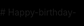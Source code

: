 <!DOCTYPE html>
<html lang="en">
<head>
  <meta charset="UTF-8" />
  <title>Hacker Birthday for 9ARMZ</title>
  <style>
    html, body {
      margin: 0;
      padding: 0;
      overflow: hidden;
      background: black;
    }
    canvas {
      position: absolute;
      top: 0;
      left: 0;
      display: block;
    }
  </style>
</head>
<body>

  <!-- 🔊 เพลง Happy Birthday India Version -->
  <audio id="hbd-audio" autoplay loop hidden>
    <source src="Happy birthday India Version 1.mp3" type="audio/mpeg">
    Your browser does not support the audio element.
  </audio>

  <!-- พื้นหลัง Matrix -->
  <canvas id="background"></canvas>
  <canvas id="canvas"></canvas>

  <script>
    // พื้นหลัง Matrix rain สีฟ้า
    const bgCanvas = document.getElementById('background');
    const bgCtx = bgCanvas.getContext('2d');
    bgCanvas.width = window.innerWidth;
    bgCanvas.height = window.innerHeight;

    const chars = "ｱｲｳｴｵｶｷｸｹｺｻｼｽ0123456789ABCDEFGHIJKLMNOPQRSTUVWXYZ";
    const fontSize = 16;
    const columns = Math.floor(bgCanvas.width / fontSize);
    const drops = Array(columns).fill(1);
    let matrixSpeed = 0.25;
    let frameCounter = 0;

    function drawMatrixRain() {
      frameCounter += matrixSpeed;
      if (frameCounter < 1) {
        requestAnimationFrame(drawMatrixRain);
        return;
      }
      frameCounter = 0;

      bgCtx.fillStyle = "rgba(0, 0, 0, 0.2)";
      bgCtx.fillRect(0, 0, bgCanvas.width, bgCanvas.height);

      bgCtx.fillStyle = "#00ccff";
      bgCtx.font = fontSize + "px monospace";

      for(let i = 0; i < drops.length; i++) {
        const text = chars[Math.floor(Math.random() * chars.length)];
        bgCtx.fillText(text, i * fontSize, drops[i] * fontSize);
        if(drops[i] * fontSize > bgCanvas.height || Math.random() > 0.975) {
          drops[i] = 0;
        }
        drops[i]++;
      }

      requestAnimationFrame(drawMatrixRain);
    }
    drawMatrixRain();

    // จุดข้อความ
    const canvas = document.getElementById('canvas');
    const ctx = canvas.getContext('2d');
    canvas.width = window.innerWidth;
    canvas.height = window.innerHeight;

    const words = ['3', '2', '1', 'HAPPY', 'BIRTHDAY', 'TO', 'YOU', '9ARMZ'];
    let currentWordIndex = -1;
    let particles = [];
    const density = 4;

    function createParticlesFromText(text) {
      const offCanvas = document.createElement('canvas');
      const offCtx = offCanvas.getContext('2d');
      offCanvas.width = canvas.width;
      offCanvas.height = canvas.height;

      offCtx.fillStyle = 'white';
      offCtx.font = 'bold 160px monospace';
      offCtx.textAlign = 'center';
      offCtx.textBaseline = 'middle';
      offCtx.clearRect(0, 0, offCanvas.width, offCanvas.height);
      offCtx.fillText(text, canvas.width / 2, canvas.height / 2);

      const imgData = offCtx.getImageData(0, 0, canvas.width, canvas.height);
      const newParticles = [];

      for(let y = 0; y < canvas.height; y += density) {
        for(let x = 0; x < canvas.width; x += density) {
          const index = (y * canvas.width + x) * 4;
          const alpha = imgData.data[index + 3];
          if(alpha > 128) {
            newParticles.push({
              x: Math.random() * canvas.width,
              y: Math.random() * canvas.height,
              tx: x,
              ty: y,
              vx: 0,
              vy: 0
            });
          }
        }
      }
      return newParticles;
    }

    function updateParticles() {
      for(let p of particles) {
        const dx = p.tx - p.x;
        const dy = p.ty - p.y;
        p.vx += dx * 0.01;
        p.vy += dy * 0.01;
        p.vx *= 0.9;
        p.vy *= 0.9;
        p.x += p.vx;
        p.y += p.vy;
      }
    }

    function drawParticles() {
      ctx.clearRect(0, 0, canvas.width, canvas.height);
      ctx.fillStyle = '#00ccff';
      for(let p of particles) {
        ctx.beginPath();
        ctx.arc(p.x, p.y, 2, 0, Math.PI * 2);
        ctx.fill();
      }
    }

    function disperseParticles() {
      for(let p of particles) {
        p.tx = Math.random() * canvas.width;
        p.ty = Math.random() * canvas.height;
      }
    }

    function loop() {
      updateParticles();
      drawParticles();
      requestAnimationFrame(loop);
    }

    function changeToNextWord() {
      currentWordIndex = (currentWordIndex + 1) % words.length;
      particles = createParticlesFromText(words[currentWordIndex]);
    }

    function nextWord() {
      changeToNextWord();
      setTimeout(() => {
        disperseParticles();
      }, 3000); // แสดงคำ 3 วิ ก่อนกระจาย
    }

    changeToNextWord();
    loop();
    setInterval(nextWord, 4000); // เปลี่ยนคำใหม่ทุก 4 วินาที

    window.addEventListener('resize', () => {
      bgCanvas.width = window.innerWidth;
      bgCanvas.height = window.innerHeight;
      canvas.width = window.innerWidth;
      canvas.height = window.innerHeight;
    });
  </script>
</body>
</html># Happy-birthday-